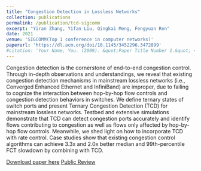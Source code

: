 ```yaml
---
title: "Congestion Detection in Lossless Networks"
collection: publications
permalink: /publication/tcd-sigcomm
excerpt: "Yiran Zhang, Yifan Liu, Qingkai Meng, Fengyuan Ren"
date: 2021
venue: 'SIGCOMM(Top 1 conference in computer networks)'
paperurl: 'https://dl.acm.org/doi/10.1145/3452296.3472899'
#citation: 'Your Name, You. (2009). &quot;Paper Title Number 1.&quot; <i>Journal 1</i>. 1(1).'
---
```


Congestion detection is the cornerstone of end-to-end congestion control. Through in-depth observations and understandings, we reveal that existing congestion detection mechanisms in mainstream lossless networks (i.e., Converged Enhanced Ethernet and InfiniBand) are improper, due to failing to cognize the interaction between hop-by-hop flow controls and congestion detection behaviors in switches. We define ternary states of switch ports and present Ternary Congestion Detection (TCD) for mainstream lossless networks. Testbed and extensive simulations demonstrate that TCD can detect congestion ports accurately and identify flows contributing to congestion as well as flows only affected by hop-by-hop flow controls. Meanwhile, we shed light on how to incorporate TCD with rate control. Case studies show that existing congestion control algorithms can achieve 3.3x and 2.0x better median and 99th-percentile FCT slowdown by combining with TCD.

[Download paper here](https://dl.acm.org/doi/10.1145/3452296.3472899)
[Public Review](https://dl.acm.org/action/downloadSupplement?doi=10.1145%2F3452296.3472899&file=121-public-review.pdf)

